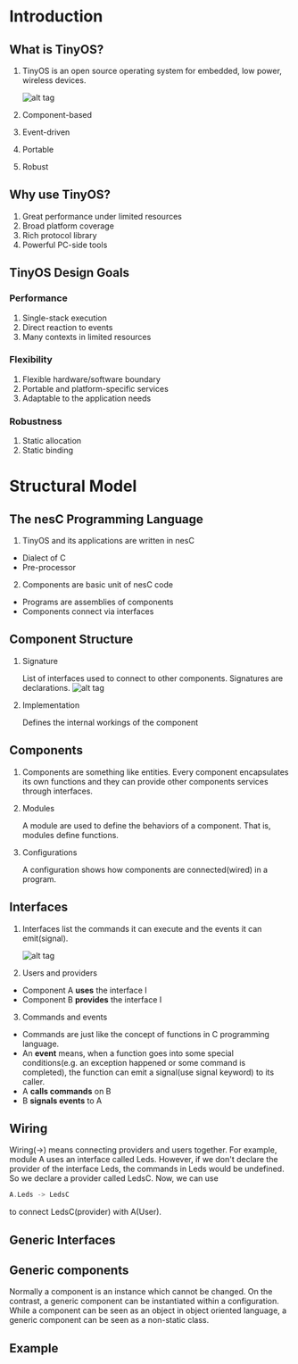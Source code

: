 # Introduction
## What is TinyOS?
1. TinyOS is an open source operating system for embedded, low power, wireless devices.

   ![alt tag]()

2. Component-based
3. Event-driven
4. Portable
5. Robust

## Why use TinyOS?
1. Great performance under limited resources
2. Broad platform coverage
3. Rich protocol library
4. Powerful PC-side tools

## TinyOS Design Goals
### Performance
1. Single-stack execution
2. Direct reaction to events
3. Many contexts in limited resources

### Flexibility
1. Flexible hardware/software boundary
2. Portable and platform-specific services
3. Adaptable to the application needs

### Robustness
1. Static allocation
2. Static binding

# Structural Model
## The nesC Programming Language
1. TinyOS and its applications are written in nesC
  * Dialect of C
  * Pre-processor
2. Components are basic unit of nesC code
  * Programs are assemblies of components
  * Components connect via interfaces

## Component Structure
1. Signature

   List of interfaces used to connect to other components. Signatures are declarations.
   ![alt tag]()
2. Implementation

   Defines the internal workings of the component

## Components
1. Components are something like entities. Every component encapsulates its own functions and they can provide other components services through interfaces.
2. Modules

   A module are used to define the behaviors of a component. That is, modules define functions.
3. Configurations

   A configuration shows how components are connected(wired) in a program.

## Interfaces
1. Interfaces list the commands it can execute and the events it can emit(signal).

   ![alt tag]()
2. Users and providers
  * Component A **uses** the interface I
  * Component B **provides** the interface I
3. Commands and events
  * Commands are just like the concept of functions in C programming language.
  * An **event** means, when a function goes into some special conditions(e.g. an exception happened or some command is completed), the function can emit a signal(use signal keyword) to its caller.
  * A **calls commands** on B
  * B **signals events** to A

## Wiring
Wiring(->) means connecting providers and users together. For example, module A uses an interface called Leds. However, if we don't declare the provider of the interface Leds, the commands in Leds would be undefined. So we declare a provider called LedsC. Now, we can use
```C
A.Leds -> LedsC
```

to connect LedsC(provider) with A(User).

## Generic Interfaces

## Generic components
Normally a component is an instance which cannot be changed. On the contrast, a generic component can be instantiated within a configuration. While a component can be seen as an object in object oriented language, a generic component can be seen as a non-static class.

## Example
